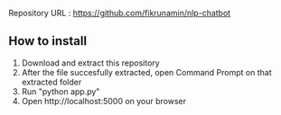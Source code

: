 Repository URL : https://github.com/fikrunamin/nlp-chatbot

## How to install

1. Download and extract this repository
2. After the file succesfully extracted, open Command Prompt on that extracted folder
3. Run "python app.py"
4. Open http://localhost:5000 on your browser
